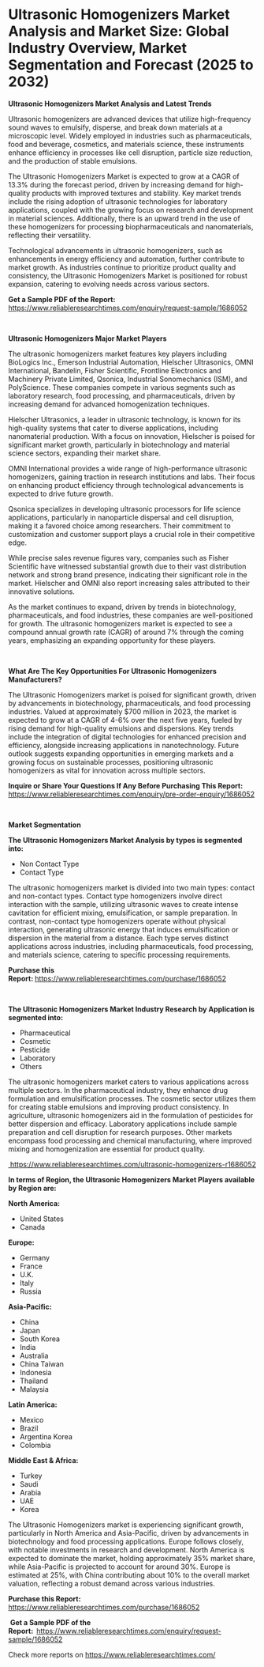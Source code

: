 <p><h1>Ultrasonic Homogenizers Market Analysis and Market Size: Global Industry Overview, Market Segmentation and Forecast (2025 to 2032)</h1></p><p><strong>Ultrasonic Homogenizers Market Analysis and Latest Trends</strong></p>
<p><p>Ultrasonic homogenizers are advanced devices that utilize high-frequency sound waves to emulsify, disperse, and break down materials at a microscopic level. Widely employed in industries such as pharmaceuticals, food and beverage, cosmetics, and materials science, these instruments enhance efficiency in processes like cell disruption, particle size reduction, and the production of stable emulsions. </p><p>The Ultrasonic Homogenizers Market is expected to grow at a CAGR of 13.3% during the forecast period, driven by increasing demand for high-quality products with improved textures and stability. Key market trends include the rising adoption of ultrasonic technologies for laboratory applications, coupled with the growing focus on research and development in material sciences. Additionally, there is an upward trend in the use of these homogenizers for processing biopharmaceuticals and nanomaterials, reflecting their versatility. </p><p>Technological advancements in ultrasonic homogenizers, such as enhancements in energy efficiency and automation, further contribute to market growth. As industries continue to prioritize product quality and consistency, the Ultrasonic Homogenizers Market is positioned for robust expansion, catering to evolving needs across various sectors.</p></p>
<p><strong>Get a Sample PDF of the Report:&nbsp;</strong> <a href="https://www.reliableresearchtimes.com/enquiry/request-sample/1686052?utm_campaign=2096&utm_medium=2&utm_source=Github&utm_content=ia&utm_term=18022025&utm_id=ultrasonic-homogenizers">https://www.reliableresearchtimes.com/enquiry/request-sample/1686052</a></p>
<p>&nbsp;</p>
<p><strong>Ultrasonic Homogenizers Major Market Players</strong></p>
<p><p>The ultrasonic homogenizers market features key players including BioLogics Inc., Emerson Industrial Automation, Hielscher Ultrasonics, OMNI International, Bandelin, Fisher Scientific, Frontline Electronics and Machinery Private Limited, Qsonica, Industrial Sonomechanics (ISM), and PolyScience. These companies compete in various segments such as laboratory research, food processing, and pharmaceuticals, driven by increasing demand for advanced homogenization techniques.</p><p>Hielscher Ultrasonics, a leader in ultrasonic technology, is known for its high-quality systems that cater to diverse applications, including nanomaterial production. With a focus on innovation, Hielscher is poised for significant market growth, particularly in biotechnology and material science sectors, expanding their market share.</p><p>OMNI International provides a wide range of high-performance ultrasonic homogenizers, gaining traction in research institutions and labs. Their focus on enhancing product efficiency through technological advancements is expected to drive future growth.</p><p>Qsonica specializes in developing ultrasonic processors for life science applications, particularly in nanoparticle dispersal and cell disruption, making it a favored choice among researchers. Their commitment to customization and customer support plays a crucial role in their competitive edge.</p><p>While precise sales revenue figures vary, companies such as Fisher Scientific have witnessed substantial growth due to their vast distribution network and strong brand presence, indicating their significant role in the market. Hielscher and OMNI also report increasing sales attributed to their innovative solutions.</p><p>As the market continues to expand, driven by trends in biotechnology, pharmaceuticals, and food industries, these companies are well-positioned for growth. The ultrasonic homogenizers market is expected to see a compound annual growth rate (CAGR) of around 7% through the coming years, emphasizing an expanding opportunity for these players.</p></p>
<p>&nbsp;</p>
<p><strong>What Are The Key Opportunities For Ultrasonic Homogenizers Manufacturers?</strong></p>
<p><p>The Ultrasonic Homogenizers market is poised for significant growth, driven by advancements in biotechnology, pharmaceuticals, and food processing industries. Valued at approximately $700 million in 2023, the market is expected to grow at a CAGR of 4-6% over the next five years, fueled by rising demand for high-quality emulsions and dispersions. Key trends include the integration of digital technologies for enhanced precision and efficiency, alongside increasing applications in nanotechnology. Future outlook suggests expanding opportunities in emerging markets and a growing focus on sustainable processes, positioning ultrasonic homogenizers as vital for innovation across multiple sectors.</p></p>
<p><strong>Inquire or Share Your Questions If Any Before Purchasing This Report:</strong> <a href="https://www.reliableresearchtimes.com/enquiry/pre-order-enquiry/1686052?utm_campaign=2096&utm_medium=2&utm_source=Github&utm_content=ia&utm_term=18022025&utm_id=ultrasonic-homogenizers">https://www.reliableresearchtimes.com/enquiry/pre-order-enquiry/1686052</a></p>
<p>&nbsp;</p>
<p><strong>Market Segmentation</strong></p>
<p><strong>The Ultrasonic Homogenizers Market Analysis by types is segmented into:</strong></p>
<p><ul><li>Non Contact Type</li><li>Contact Type</li></ul></p>
<p><p>The ultrasonic homogenizers market is divided into two main types: contact and non-contact types. Contact type homogenizers involve direct interaction with the sample, utilizing ultrasonic waves to create intense cavitation for efficient mixing, emulsification, or sample preparation. In contrast, non-contact type homogenizers operate without physical interaction, generating ultrasonic energy that induces emulsification or dispersion in the material from a distance. Each type serves distinct applications across industries, including pharmaceuticals, food processing, and materials science, catering to specific processing requirements.</p></p>
<p><strong>Purchase this Report:&nbsp;</strong><a href="https://www.reliableresearchtimes.com/purchase/1686052?utm_campaign=2096&utm_medium=2&utm_source=Github&utm_content=ia&utm_term=18022025&utm_id=ultrasonic-homogenizers">https://www.reliableresearchtimes.com/purchase/1686052</a></p>
<p>&nbsp;</p>
<p><strong>The Ultrasonic Homogenizers Market Industry Research by Application is segmented into:</strong></p>
<p><ul><li>Pharmaceutical</li><li>Cosmetic</li><li>Pesticide</li><li>Laboratory</li><li>Others</li></ul></p>
<p><p>The ultrasonic homogenizers market caters to various applications across multiple sectors. In the pharmaceutical industry, they enhance drug formulation and emulsification processes. The cosmetic sector utilizes them for creating stable emulsions and improving product consistency. In agriculture, ultrasonic homogenizers aid in the formulation of pesticides for better dispersion and efficacy. Laboratory applications include sample preparation and cell disruption for research purposes. Other markets encompass food processing and chemical manufacturing, where improved mixing and homogenization are essential for product quality.</p></p>
<p><a href="https://www.reliableresearchtimes.com/ultrasonic-homogenizers-r1686052?utm_campaign=2096&utm_medium=2&utm_source=Github&utm_content=ia&utm_term=18022025&utm_id=ultrasonic-homogenizers">&nbsp;https://www.reliableresearchtimes.com/ultrasonic-homogenizers-r1686052</a></p>
<p><strong>In terms of Region, the Ultrasonic Homogenizers Market Players available by Region are:</strong></p>
<p>
    <p> <strong> North America: </strong>
        <ul>
            <li>United States</li>
            <li>Canada</li>
        </ul>
        </p> 
    <p> <strong> Europe: </strong>
        <ul>
            <li>Germany</li>
            <li>France</li>
            <li>U.K.</li>
            <li>Italy</li>
            <li>Russia</li>
        </ul>
        </p> 
    <p> <strong> Asia-Pacific: </strong>
        <ul>
            <li>China</li>
            <li>Japan</li>
            <li>South Korea</li>
            <li>India</li>
            <li>Australia</li>
            <li>China Taiwan</li>
            <li>Indonesia</li>
            <li>Thailand</li>
            <li>Malaysia</li>
        </ul>
        </p> 
    <p> <strong> Latin America: </strong>
        <ul>
            <li>Mexico</li>
            <li>Brazil</li>
            <li>Argentina Korea</li>
            <li>Colombia</li>
        </ul>
        </p> 
    <p> <strong> Middle East & Africa: </strong>
        <ul>
            <li>Turkey</li>
            <li>Saudi</li>
            <li>Arabia</li>
            <li>UAE</li>
            <li>Korea</li>
        </ul>
    </p>
    </p>
<p><p>The Ultrasonic Homogenizers market is experiencing significant growth, particularly in North America and Asia-Pacific, driven by advancements in biotechnology and food processing applications. Europe follows closely, with notable investments in research and development. North America is expected to dominate the market, holding approximately 35% market share, while Asia-Pacific is projected to account for around 30%. Europe is estimated at 25%, with China contributing about 10% to the overall market valuation, reflecting a robust demand across various industries.</p></p>
<p><strong>Purchase this Report: </strong><a href="https://www.reliableresearchtimes.com/purchase/1686052?utm_campaign=2096&utm_medium=2&utm_source=Github&utm_content=ia&utm_term=18022025&utm_id=ultrasonic-homogenizers">https://www.reliableresearchtimes.com/purchase/1686052</a></p>
<p>&nbsp;<strong>Get a Sample PDF of the Report:&nbsp;&nbsp;</strong><a href="https://www.reliableresearchtimes.com/enquiry/request-sample/1686052?utm_campaign=2096&utm_medium=2&utm_source=Github&utm_content=ia&utm_term=18022025&utm_id=ultrasonic-homogenizers">https://www.reliableresearchtimes.com/enquiry/request-sample/1686052</a></p>
<p><strong></strong></p>
<p>Check more reports on <a href="https://www.reliableresearchtimes.com/?utm_campaign=2096&utm_medium=2&utm_source=Github&utm_content=ia&utm_term=18022025&utm_id=ultrasonic-homogenizers">https://www.reliableresearchtimes.com/</a></p>